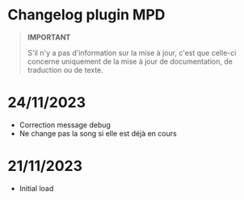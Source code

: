 # Changelog plugin MPD

>**IMPORTANT**
>
>S'il n'y a pas d'information sur la mise à jour, c'est que celle-ci concerne uniquement de la mise à jour de documentation, de traduction ou de texte.

# 24/11/2023

- Correction message debug
- Ne change pas la song si elle est déjà en cours


# 21/11/2023

- Initial load


